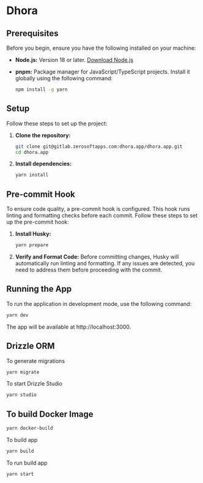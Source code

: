 # Dhora

## Prerequisites

Before you begin, ensure you have the following installed on your machine:

- **Node.js:** Version 18 or later. [Download Node.js](https://nodejs.org/)

- **pnpm:** Package manager for JavaScript/TypeScript projects. Install it globally using the following command:
  ```bash
  npm install -g yarn
  ```

## Setup

Follow these steps to set up the project:

1. **Clone the repository:**

   ```bash
   git clone git@gitlab.zerosoftapps.com:dhora.app/dhora.app.git
   cd dhora.app
   ```

2. **Install dependencies:**
   ```bash
   yarn install
   ```

## Pre-commit Hook

To ensure code quality, a pre-commit hook is configured. This hook runs linting and formatting checks before each commit. Follow these steps to set up the pre-commit hook:

1. **Install Husky:**

   ```bash
   yarn prepare
   ```

2. **Verify and Format Code:**
   Before committing changes, Husky will automatically run linting and formatting. If any issues are detected, you need to address them before proceeding with the commit.

## Running the App

To run the application in development mode, use the following command:

```bash
yarn dev
```

The app will be available at http://localhost:3000.

## Drizzle ORM

To generate migrations

```bash
yarn migrate
```

To start Drizzle Studio

```bash
yarn studio
```

## To build Docker Image

```bash
yarn docker-build
```

To build app

```bash
yarn build
```

To run build app

```bash
yarn start
```
